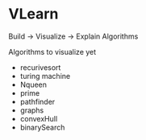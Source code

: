 # VLearn

Build -> Visualize -> Explain Algorithms

Algorithms to visualize yet
<ul>
  <li>recurivesort</li>
  <li>turing machine</li>
  <li>Nqueen</li>
  <li>prime</li>
  <li>pathfinder</li>
  <li>graphs</li>
  <li>convexHull</li>
  <li>binarySearch</li>
</ul>
